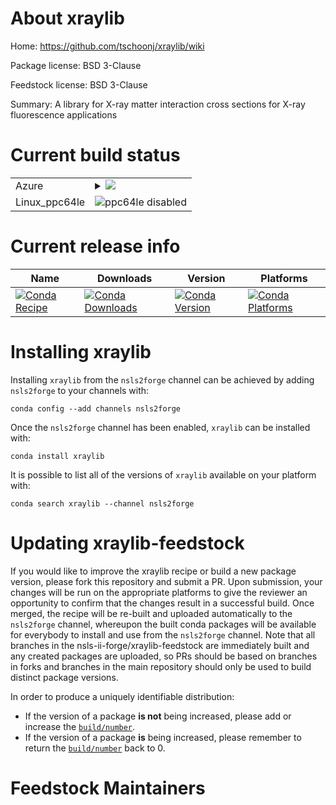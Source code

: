 About xraylib
=============

Home: https://github.com/tschoonj/xraylib/wiki

Package license: BSD 3-Clause

Feedstock license: BSD 3-Clause

Summary: A library for X-ray matter interaction cross sections for X-ray fluorescence applications



Current build status
====================


<table>
    
  <tr>
    <td>Azure</td>
    <td>
      <details>
        <summary>
          <a href="https://dev.azure.com/nsls2forge/nsls2forge/_build/latest?definitionId=37&branchName=master">
            <img src="https://dev.azure.com/nsls2forge/nsls2forge/_apis/build/status/xraylib-feedstock?branchName=master">
          </a>
        </summary>
        <table>
          <thead><tr><th>Variant</th><th>Status</th></tr></thead>
          <tbody><tr>
              <td>linux_python3.6</td>
              <td>
                <a href="https://dev.azure.com/nsls2forge/nsls2forge/_build/latest?definitionId=37&branchName=master">
                  <img src="https://dev.azure.com/nsls2forge/nsls2forge/_apis/build/status/xraylib-feedstock?branchName=master&jobName=linux&configuration=linux_python3.6" alt="variant">
                </a>
              </td>
            </tr><tr>
              <td>linux_python3.7</td>
              <td>
                <a href="https://dev.azure.com/nsls2forge/nsls2forge/_build/latest?definitionId=37&branchName=master">
                  <img src="https://dev.azure.com/nsls2forge/nsls2forge/_apis/build/status/xraylib-feedstock?branchName=master&jobName=linux&configuration=linux_python3.7" alt="variant">
                </a>
              </td>
            </tr><tr>
              <td>osx_python3.6</td>
              <td>
                <a href="https://dev.azure.com/nsls2forge/nsls2forge/_build/latest?definitionId=37&branchName=master">
                  <img src="https://dev.azure.com/nsls2forge/nsls2forge/_apis/build/status/xraylib-feedstock?branchName=master&jobName=osx&configuration=osx_python3.6" alt="variant">
                </a>
              </td>
            </tr><tr>
              <td>osx_python3.7</td>
              <td>
                <a href="https://dev.azure.com/nsls2forge/nsls2forge/_build/latest?definitionId=37&branchName=master">
                  <img src="https://dev.azure.com/nsls2forge/nsls2forge/_apis/build/status/xraylib-feedstock?branchName=master&jobName=osx&configuration=osx_python3.7" alt="variant">
                </a>
              </td>
            </tr><tr>
              <td>win_python3.6</td>
              <td>
                <a href="https://dev.azure.com/nsls2forge/nsls2forge/_build/latest?definitionId=37&branchName=master">
                  <img src="https://dev.azure.com/nsls2forge/nsls2forge/_apis/build/status/xraylib-feedstock?branchName=master&jobName=win&configuration=win_python3.6" alt="variant">
                </a>
              </td>
            </tr><tr>
              <td>win_python3.7</td>
              <td>
                <a href="https://dev.azure.com/nsls2forge/nsls2forge/_build/latest?definitionId=37&branchName=master">
                  <img src="https://dev.azure.com/nsls2forge/nsls2forge/_apis/build/status/xraylib-feedstock?branchName=master&jobName=win&configuration=win_python3.7" alt="variant">
                </a>
              </td>
            </tr>
          </tbody>
        </table>
      </details>
    </td>
  </tr>
  <tr>
    <td>Linux_ppc64le</td>
    <td>
      <img src="https://img.shields.io/badge/ppc64le-disabled-lightgrey.svg" alt="ppc64le disabled">
    </td>
  </tr>
</table>

Current release info
====================

| Name | Downloads | Version | Platforms |
| --- | --- | --- | --- |
| [![Conda Recipe](https://img.shields.io/badge/recipe-xraylib-green.svg)](https://anaconda.org/nsls2forge/xraylib) | [![Conda Downloads](https://img.shields.io/conda/dn/nsls2forge/xraylib.svg)](https://anaconda.org/nsls2forge/xraylib) | [![Conda Version](https://img.shields.io/conda/vn/nsls2forge/xraylib.svg)](https://anaconda.org/nsls2forge/xraylib) | [![Conda Platforms](https://img.shields.io/conda/pn/nsls2forge/xraylib.svg)](https://anaconda.org/nsls2forge/xraylib) |

Installing xraylib
==================

Installing `xraylib` from the `nsls2forge` channel can be achieved by adding `nsls2forge` to your channels with:

```
conda config --add channels nsls2forge
```

Once the `nsls2forge` channel has been enabled, `xraylib` can be installed with:

```
conda install xraylib
```

It is possible to list all of the versions of `xraylib` available on your platform with:

```
conda search xraylib --channel nsls2forge
```




Updating xraylib-feedstock
==========================

If you would like to improve the xraylib recipe or build a new
package version, please fork this repository and submit a PR. Upon submission,
your changes will be run on the appropriate platforms to give the reviewer an
opportunity to confirm that the changes result in a successful build. Once
merged, the recipe will be re-built and uploaded automatically to the
`nsls2forge` channel, whereupon the built conda packages will be available for
everybody to install and use from the `nsls2forge` channel.
Note that all branches in the nsls-ii-forge/xraylib-feedstock are
immediately built and any created packages are uploaded, so PRs should be based
on branches in forks and branches in the main repository should only be used to
build distinct package versions.

In order to produce a uniquely identifiable distribution:
 * If the version of a package **is not** being increased, please add or increase
   the [``build/number``](https://conda.io/docs/user-guide/tasks/build-packages/define-metadata.html#build-number-and-string).
 * If the version of a package **is** being increased, please remember to return
   the [``build/number``](https://conda.io/docs/user-guide/tasks/build-packages/define-metadata.html#build-number-and-string)
   back to 0.

Feedstock Maintainers
=====================


